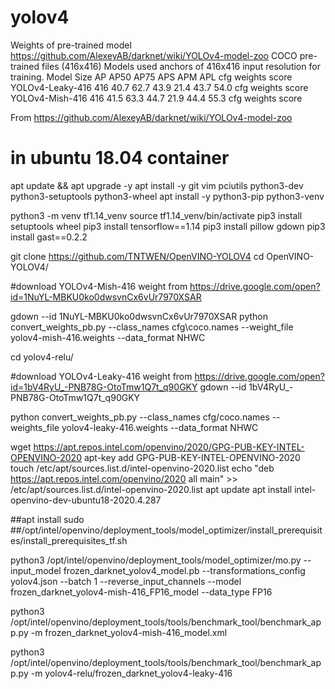 # yolov4

Weights of pre-trained model
https://github.com/AlexeyAB/darknet/wiki/YOLOv4-model-zoo
COCO pre-trained files (416x416)
Models used anchors of 416x416 input resolution for training.
Model	Size	AP	AP50	AP75	APS	APM	APL	cfg	weights	score
YOLOv4-Leaky-416	416	40.7	62.7	43.9	21.4	43.7	54.0	cfg	weights	score
YOLOv4-Mish-416	416	41.5	63.3	44.7	21.9	44.4	55.3	cfg	weights	score

From <https://github.com/AlexeyAB/darknet/wiki/YOLOv4-model-zoo> 


# in ubuntu 18.04 container
apt update && apt upgrade -y
apt install -y git vim pciutils python3-dev python3-setuptools python3-wheel
apt install -y python3-pip python3-venv

python3 -m venv tf1.14_venv
source tf1.14_venv/bin/activate
pip3 install setuptools wheel
pip3 install tensorflow==1.14
pip3 install pillow gdown
pip3 install gast==0.2.2

git clone https://github.com/TNTWEN/OpenVINO-YOLOV4
cd OpenVINO-YOLOV4/

#download YOLOv4-Mish-416 weight from
https://drive.google.com/open?id=1NuYL-MBKU0ko0dwsvnCx6vUr7970XSAR

gdown --id 1NuYL-MBKU0ko0dwsvnCx6vUr7970XSAR
python convert_weights_pb.py --class_names cfg\coco.names --weight_file yolov4-mish-416.weights --data_format NHWC

cd yolov4-relu/

#download YOLOv4-Leaky-416 weight from
https://drive.google.com/open?id=1bV4RyU_-PNB78G-OtoTmw1Q7t_q90GKY 
gdown --id 1bV4RyU_-PNB78G-OtoTmw1Q7t_q90GKY

python convert_weights_pb.py --class_names cfg/coco.names --weights_file yolov4-leaky-416.weights --data_format NHWC

wget https://apt.repos.intel.com/openvino/2020/GPG-PUB-KEY-INTEL-OPENVINO-2020
apt-key add GPG-PUB-KEY-INTEL-OPENVINO-2020
touch /etc/apt/sources.list.d/intel-openvino-2020.list
echo "deb https://apt.repos.intel.com/openvino/2020 all main" >> /etc/apt/sources.list.d/intel-openvino-2020.list
apt update
apt install intel-openvino-dev-ubuntu18-2020.4.287

##apt install sudo
##/opt/intel/openvino/deployment_tools/model_optimizer/install_prerequisites/install_prerequisites_tf.sh

python3 /opt/intel/openvino/deployment_tools/model_optimizer/mo.py --input_model frozen_darknet_yolov4_model.pb --transformations_config yolov4.json --batch 1 --reverse_input_channels --model frozen_darknet_yolov4-mish-416_FP16_model --data_type FP16

python3 /opt/intel/openvino/deployment_tools/tools/benchmark_tool/benchmark_app.py -m frozen_darknet_yolov4-mish-416_model.xml

python3 /opt/intel/openvino/deployment_tools/tools/benchmark_tool/benchmark_app.py -m yolov4-relu/frozen_darknet_yolov4-leaky-416
